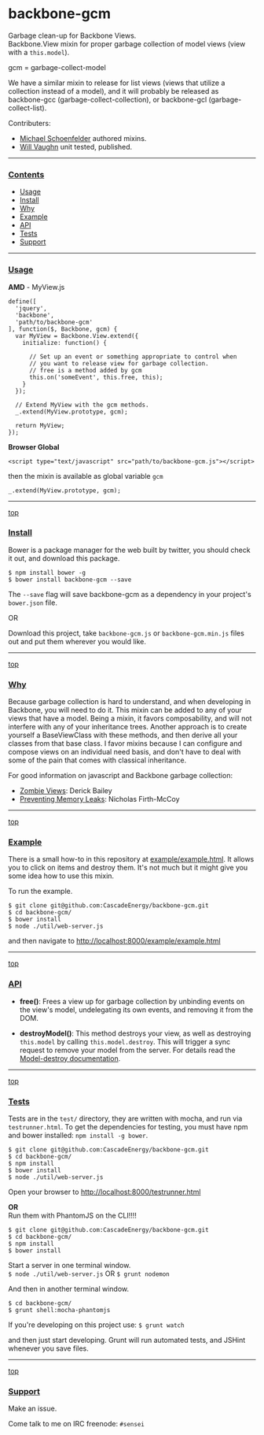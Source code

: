 backbone-gcm
=================

Garbage clean-up for Backbone Views.   
Backbone.View mixin for proper garbage collection of model views (view with a `this.model`).

gcm = garbage-collect-model

We have a similar mixin to release for list views (views that utilize a collection instead of a model), and it will probably be released as backbone-gcc (garbage-collect-collection), or backbone-gcl (garbage-collect-list).

Contributers:

- [Michael Schoenfelder](https://github.com/noTxt) authored mixins.
- [Will Vaughn](https://github.com/nackjicholson) unit tested, published.

---
### [Contents](id:contents)
- [Usage](#usage)
- [Install](#install)
- [Why](#why)
- [Example](#example)
- [API](#api)
- [Tests](#tests)
- [Support](#support)

---
### [Usage](id:usage)

**AMD**  - MyView.js

    define([
      'jquery',
      'backbone',
      'path/to/backbone-gcm'
    ], function($, Backbone, gcm) {
      var MyView = Backbone.View.extend({
        initialize: function() {

          // Set up an event or something appropriate to control when
          // you want to release view for garbage collection.
          // free is a method added by gcm
          this.on('someEvent', this.free, this);
        }
      });

      // Extend MyView with the gcm methods.
      _.extend(MyView.prototype, gcm);

      return MyView;
    });

**Browser Global** 

    <script type="text/javascript" src="path/to/backbone-gcm.js"></script>

then the mixin is available as global variable `gcm`

    _.extend(MyView.prototype, gcm);

---
[top](#contents)
### [Install](id:install)

Bower is a package manager for the web built by twitter, you should check it out, and download this package. 

`$ npm install bower -g`  
`$ bower install backbone-gcm --save `

The `--save` flag will save backbone-gcm as a dependency in your project's `bower.json` file.

OR  

Download this project, take `backbone-gcm.js` or `backbone-gcm.min.js` files out and put them wherever you would like.

---
[top](#contents)
### [Why](id:why)

Because garbage collection is hard to understand, and when developing in Backbone, you will need to do it. This mixin can be added to any of your views that have a model. Being a mixin, it favors composability, and will not interfere with any of your inheritance trees. Another approach is to create yourself a BaseViewClass with these methods, and then derive all your classes from that base class. I favor mixins because I can configure and compose views on an individual need basis, and don't have to deal with some of the pain that comes with classical inheritance.

For good information on javascript and Backbone garbage collection:

- [Zombie Views](http://lostechies.com/derickbailey/2011/09/15/zombies-run-managing-page-transitions-in-backbone-apps/): Derick Bailey
- [Preventing Memory Leaks](https://paydirtapp.com/blog/backbone-in-practice-memory-management-and-event-bindings/): Nicholas Firth-McCoy

---
[top](#contents)
### [Example](id:example)

There is a small how-to in this repository at [example/example.html](https://github.com/CascadeEnergy/backbone-gcm/blob/master/example/example.html). It allows you to click on items and destroy them. It's not much but it might give you some idea how to use this mixin.

To run the example.

```
$ git clone git@github.com:CascadeEnergy/backbone-gcm.git
$ cd backbone-gcm/
$ bower install
$ node ./util/web-server.js
```

and then navigate to <http://localhost:8000/example/example.html>

---
[top](#contents)
### [API](id:api)

- **free()**: Frees a view up for garbage collection by unbinding events on the view's model, undelegating its own events, and removing it from the DOM.

- **destroyModel()**: This method destroys your view, as well as destroying `this.model` by calling `this.model.destroy`. This will trigger a sync request to remove your model from the server. For details read the [Model-destroy documentation](http://backbonejs.org/#Model-destroy).

---
[top](#contents)
### [Tests](id:tests)

Tests are in the `test/` directory, they are written with mocha, and run via `testrunner.html`. To get the dependencies for testing, you must have npm and bower installed: `npm install -g bower`.
  
```
$ git clone git@github.com:CascadeEnergy/backbone-gcm.git  
$ cd backbone-gcm/
$ npm install
$ bower install
$ node ./util/web-server.js
```
Open your browser to <http://localhost:8000/testrunner.html>

**OR**  
Run them with PhantomJS on the CLI!!!!

```
$ git clone git@github.com:CascadeEnergy/backbone-gcm.git  
$ cd backbone-gcm/
$ npm install
$ bower install
```

Start a server in one terminal window.  
`$ node ./util/web-server.js` OR `$ grunt nodemon`

And then in another terminal window.

```   
$ cd backbone-gcm/ 
$ grunt shell:mocha-phantomjs
```

If you're developing on this project use: `$ grunt watch`

and then just start developing. Grunt will run automated tests, and JSHint whenever you save files.

---
[top](#contents)
### [Support](id:support)

Make an issue.

Come talk to me on IRC freenode: `#sensei`